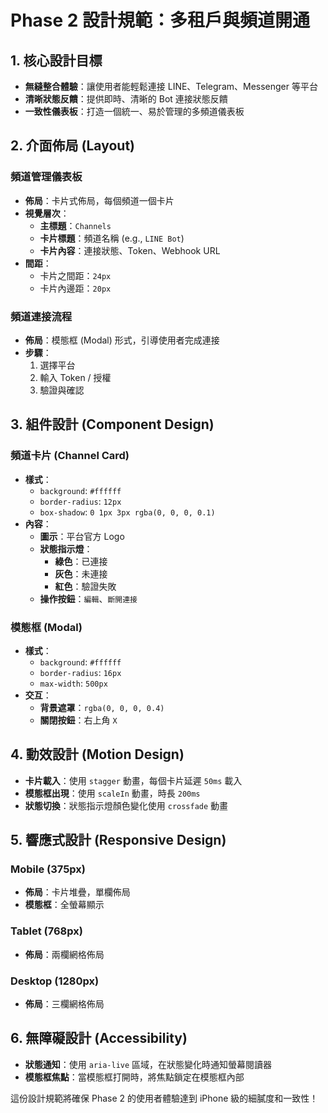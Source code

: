 # Phase 2 設計規範：多租戶與頻道開通

## 1. 核心設計目標

- **無縫整合體驗**：讓使用者能輕鬆連接 LINE、Telegram、Messenger 等平台
- **清晰狀態反饋**：提供即時、清晰的 Bot 連接狀態反饋
- **一致性儀表板**：打造一個統一、易於管理的多頻道儀表板

## 2. 介面佈局 (Layout)

### 頻道管理儀表板
- **佈局**：卡片式佈局，每個頻道一個卡片
- **視覺層次**：
  - **主標題**：`Channels`
  - **卡片標題**：頻道名稱 (e.g., `LINE Bot`)
  - **卡片內容**：連接狀態、Token、Webhook URL
- **間距**：
  - 卡片之間距：`24px`
  - 卡片內邊距：`20px`

### 頻道連接流程
- **佈局**：模態框 (Modal) 形式，引導使用者完成連接
- **步驟**：
  1. 選擇平台
  2. 輸入 Token / 授權
  3. 驗證與確認

## 3. 組件設計 (Component Design)

### 頻道卡片 (Channel Card)
- **樣式**：
  - `background`: `#ffffff`
  - `border-radius`: `12px`
  - `box-shadow`: `0 1px 3px rgba(0, 0, 0, 0.1)`
- **內容**：
  - **圖示**：平台官方 Logo
  - **狀態指示燈**：
    - **綠色**：已連接
    - **灰色**：未連接
    - **紅色**：驗證失敗
  - **操作按鈕**：`編輯`、`斷開連接`

### 模態框 (Modal)
- **樣式**：
  - `background`: `#ffffff`
  - `border-radius`: `16px`
  - `max-width`: `500px`
- **交互**：
  - **背景遮罩**：`rgba(0, 0, 0, 0.4)`
  - **關閉按鈕**：右上角 `X`

## 4. 動效設計 (Motion Design)

- **卡片載入**：使用 `stagger` 動畫，每個卡片延遲 `50ms` 載入
- **模態框出現**：使用 `scaleIn` 動畫，時長 `200ms`
- **狀態切換**：狀態指示燈顏色變化使用 `crossfade` 動畫

## 5. 響應式設計 (Responsive Design)

### Mobile (375px)
- **佈局**：卡片堆疊，單欄佈局
- **模態框**：全螢幕顯示

### Tablet (768px)
- **佈局**：兩欄網格佈局

### Desktop (1280px)
- **佈局**：三欄網格佈局

## 6. 無障礙設計 (Accessibility)

- **狀態通知**：使用 `aria-live` 區域，在狀態變化時通知螢幕閱讀器
- **模態框焦點**：當模態框打開時，將焦點鎖定在模態框內部

這份設計規範將確保 Phase 2 的使用者體驗達到 iPhone 級的細膩度和一致性！

